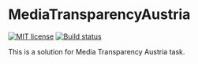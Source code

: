 # MediaTransparencyAustria

[![MIT license](https://img.shields.io/badge/license-MIT-blue.svg)](LICENSE)
[![Build status](https://img.shields.io/travis/willbasky/MediaTransparencyAustria.svg?logo=travis)](https://travis-ci.org/willbasky/MediaTransparencyAustria)

This is a solution for Media Transparency Austria task.
